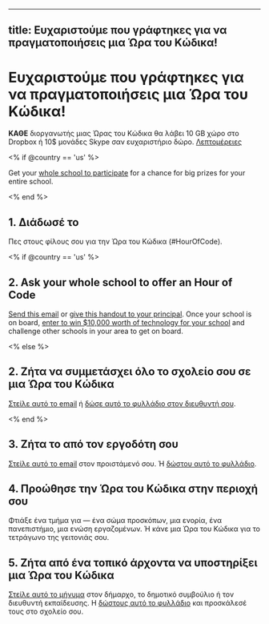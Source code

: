 * * *

## title: Ευχαριστούμε που γράφτηκες για να πραγματοποιήσεις μια Ώρα του Κώδικα!

# Ευχαριστούμε που γράφτηκες για να πραγματοποιήσεις μια Ώρα του Κώδικα!

**ΚΑΘΕ** διοργανωτής μιας Ώρας του Κώδικα θα λάβει 10 GB χώρο στο Dropbox ή 10$ μονάδες Skype σαν ευχαριστήριο δώρο. [Λεπτομέρειες][1]

 [1]: /prizes

<% if @country == 'us' %>

Get your [whole school to participate][2] for a chance for big prizes for your entire school.

 [2]: /whole-school

<% end %>

## 1. Διάδωσέ το

Πες στους φίλους σου για την Ώρα του Κώδικα (#HourOfCode).

<% if @country == 'us' %>

## 2. Ask your whole school to offer an Hour of Code

[Send this email][3] or [give this handout to your principal][4]. Once your school is on board, [enter to win $10,000 worth of technology for your school][1] and challenge other schools in your area to get on board.

 [3]: /resources#email
 [4]: /resources/hoc-one-pager.pdf

<% else %>

## 2. Ζήτα να συμμετάσχει όλο το σχολείο σου σε μια Ώρα του Κώδικα

[Στείλε αυτό το email][3] ή [δώσε αυτό το φυλλάδιο στον διευθυντή σου][4].

<% end %>

## 3. Ζήτα το από τον εργοδότη σου

[Στείλε αυτό το email][3] στον προιστάμενό σου. Ή [δώστου αυτό το φυλλάδιο][4].

## 4. Προώθησε την Ώρα του Κώδικα στην περιοχή σου

Φτιάξε ένα τμήμα για — ένα σώμα προσκόπων, μια ενορία, ένα πανεπιστήμιο, μια ενώση εργαζομένων. Ή κάνε μια Ώρα του Κώδικα για το τετράγωνο της γειτονιάς σου.

## 5. Ζήτα από ένα τοπικό άρχοντα να υποστηρίξει μια Ώρα του Κώδικα

[Στείλε αυτό το μήνυμα][3] στον δήμαρχο, το δημοτικό συμβούλιο ή τον διευθυντή εκπαίδευσης. Η [δώστους αυτό το φυλλάδιο][4] και προσκάλεσέ τους στο σχολείο σου.